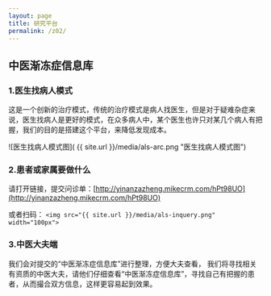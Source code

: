 ```yaml
---
layout: page
title: 研究平台
permalink: /z02/
---
```


## 中医渐冻症信息库

### 1.医生找病人模式

这是一个创新的治疗模式，传统的治疗模式是病人找医生，但是对于疑难杂症来说，医生找病人是更好的模式，在众多病人中，某个医生也许只对某几个病人有把握，我们的目的是搭建这个平台，来降低发现成本。

![医生找病人模式图]( {{ site.url }}/media/als-arc.png "医生找病人模式图")

### 2.患者或家属要做什么

请打开链接，提交问诊单：[http://yinanzazheng.mikecrm.com/hPt98UO](http://yinanzazheng.mikecrm.com/hPt98UO)

或者扫码：
`<img src="{{ site.url }}/media/als-inquery.png" width="100px">`

### 3.中医大夫端

我们会对提交的“中医渐冻症信息库”进行整理，方便大夫查看，
我们将寻找相关有资质的中医大夫，请他们仔细查看“中医渐冻症信息库”，寻找自己有把握的患者，从而撮合双方信息，这样更容易起到效果。

<br/>



